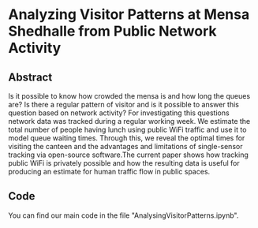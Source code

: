 # Analyzing Visitor Patterns at Mensa Shedhalle from Public Network Activity
## Abstract
Is it possible to know how crowded the mensa is and how long the queues are? Is there a regular pattern of visitor and is it possible to answer this question based on network activity? For investigating this questions network data was tracked during a regular working week. 
We estimate the total number of people having lunch using public WiFi traffic and use it to model queue waiting times. Through this, we reveal the optimal times for visiting the canteen and the advantages and limitations of single-sensor tracking via open-source software.The current paper shows how tracking public WiFi is privately possible and how the resulting data is useful for producing an estimate for human traffic flow in public spaces.

## Code
You can find our main code in the file "AnalysingVisitorPatterns.ipynb".